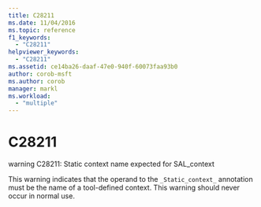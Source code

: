 ```yaml
---
title: C28211
ms.date: 11/04/2016
ms.topic: reference
f1_keywords:
  - "C28211"
helpviewer_keywords:
  - "C28211"
ms.assetid: ce14ba26-daaf-47e0-940f-60073faa93b0
author: corob-msft
ms.author: corob
manager: markl
ms.workload:
  - "multiple"
---
```

# C28211
warning C28211: Static context name expected for SAL_context

 This warning indicates that the operand to the `_Static_context_` annotation must be the name of a tool-defined context. This warning should never occur in normal use.
